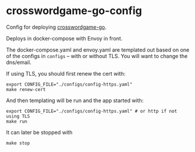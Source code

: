 # crosswordgame-go-config

Config for deploying [crosswordgame-go](https://github.com/mcoot/crosswordgame-go).

Deploys in docker-compose with Envoy in front.

The docker-compose.yaml and envoy.yaml are templated out based on one of the configs 
in `configs` – with or without TLS. You will want to change the dns/email.

If using TLS, you should first renew the cert with:

```shell
export CONFIG_FILE="./configs/config-https.yaml"
make renew-cert
```

And then templating will be run and the app started with:

```shell
export CONFIG_FILE="./configs/config-https.yaml" # or http if not using TLS
make run
```

It can later be stopped with

```shell
make stop
```
